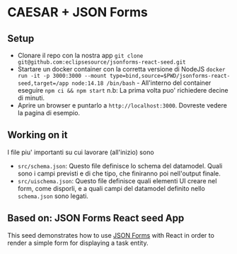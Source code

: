 # CAESAR + JSON Forms

## Setup

- Clonare il repo con la nostra app
  `git clone git@github.com:eclipsesource/jsonforms-react-seed.git`
- Startare un docker container con la corretta versione di NodeJS
  `docker run -it -p 3000:3000 --mount type=bind,source=$PWD/jsonforms-react-seed,target=/app node:14.18 /bin/bash` - All'interno del container eseguire
  `npm ci && npm start`
  n.b: La prima volta puo' richiedere decine di minuti.
- Aprire un browser e puntarlo a `http://localhost:3000`. Dovreste vedere la pagina di esempio.

## Working on it

I file piu' importanti su cui lavorare (all'inizio) sono

- `src/schema.json`: Questo file definisce lo schema del datamodel. Quali sono i campi previsti e di che tipo, che finiranno poi nell'output finale.
- `src/uischema.json`: Questo file definisce quali elementi UI creare nel form, come disporli, e a quali campi del datamodel definito nello `schema.json` sono legati.

## Based on: JSON Forms React seed App

This seed demonstrates how to use [JSON Forms](https://jsonforms.io) with React in order to render a simple form for displaying a task entity.
